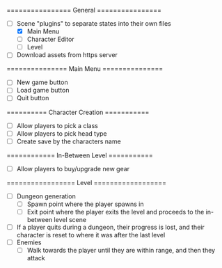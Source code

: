 ================ General ================
- [ ] Scene "plugins" to separate states into their own files
  - [x] Main Menu
  - [ ] Character Editor
  - [ ] Level
- [ ] Download assets from https server

=============== Main Menu ===============
- [ ] New game button
- [ ] Load game button
- [ ] Quit button

========== Character Creation ===========
- [ ] Allow players to pick a class
- [ ] Allow players to pick head type
- [ ] Create save by the characters name

============ In-Between Level ===========
- [ ] Allow players to buy/upgrade new gear

================= Level ==================
- [ ] Dungeon generation
  - [ ] Spawn point where the player spawns in
  - [ ] Exit point where the player exits the level and proceeds to the in-between level scene
- [ ] If a player quits during a dungeon, their progress is lost, and their character is reset to where it was after the last level
- [ ] Enemies
  - [ ] Walk towards the player until they are within range, and then they attack